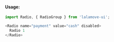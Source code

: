 #### Usage:

```js static
import Radio, { RadioGroup } from 'lalamove-ui';
```

```js
<Radio name="payment" value="cash" disabled>
  Radio 1
</Radio>
```